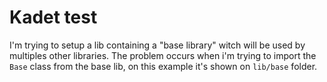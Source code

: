 # Kadet test

I'm trying to setup a lib containing a "base library" witch will be used by multiples other libraries. The problem occurs when i'm trying to import the `Base` class from the base lib, on this example it's shown on `lib/base` folder.